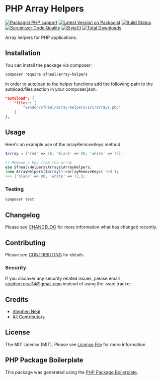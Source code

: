 # PHP Array Helpers

[![Packagist PHP support](https://img.shields.io/packagist/php-v/sfneal/array-helpers)](https://packagist.org/packages/sfneal/array-helpers)
[![Latest Version on Packagist](https://img.shields.io/packagist/v/sfneal/array-helpers.svg?style=flat-square)](https://packagist.org/packages/sfneal/array-helpers)
[![Build Status](https://travis-ci.com/sfneal/array-helpers.svg?branch=master&style=flat-square)](https://travis-ci.com/sfneal/array-helpers)
[![Scrutinizer Code Quality](https://scrutinizer-ci.com/g/sfneal/array-helpers/badges/quality-score.png?b=master)](https://scrutinizer-ci.com/g/sfneal/array-helpers/?branch=master)
[![StyleCI](https://github.styleci.io/repos/294210716/shield?branch=master)](https://github.styleci.io/repos/294210716?branch=master)
[![Total Downloads](https://img.shields.io/packagist/dt/sfneal/array-helpers.svg?style=flat-square)](https://packagist.org/packages/sfneal/array-helpers)

Array helpers for PHP applications.

## Installation

You can install the package via composer:

```bash
composer require sfneal/array-helpers
```

In order to autoload to the helper functions add the following path to the autoload.files section in your composer.json.

```json
"autoload": {
    "files": [
        "vendor/sfneal/array-helpers/src/arrays.php"
    ]
},
```

## Usage

Here's an example use of the arrayRemoveKeys method.

``` php
$array = ['red' => 36, 'black' => 88, 'white' => 72];

// Remove a key from the array
use Sfneal\Helpers\Arrays\ArrayHelpers;
(new ArrayHelpers($array))->arrayRemoveKeys('red');
>>> ['black' => 88, 'white' => 72,];
```

### Testing

``` bash
composer test
```

## Changelog

Please see [CHANGELOG](CHANGELOG.md) for more information what has changed recently.

## Contributing

Please see [CONTRIBUTING](CONTRIBUTING.md) for details.

### Security

If you discover any security related issues, please email stephen.neal14@gmail.com instead of using the issue tracker.

## Credits

- [Stephen Neal](https://github.com/sfneal)
- [All Contributors](../../contributors)

## License

The MIT License (MIT). Please see [License File](LICENSE.md) for more information.

## PHP Package Boilerplate

This package was generated using the [PHP Package Boilerplate](https://laravelpackageboilerplate.com).
